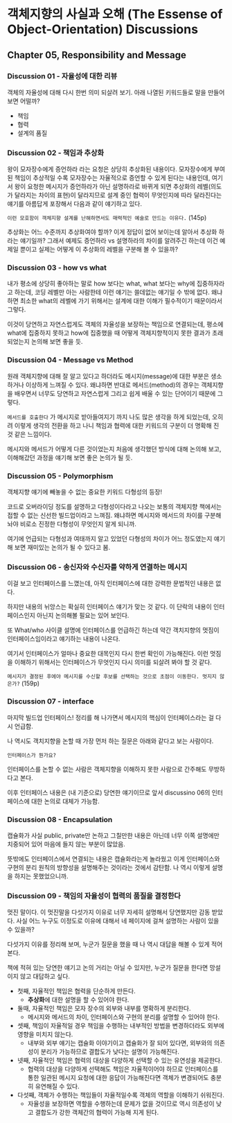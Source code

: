# 객체지향의 사실과 오해 (The Essense of Object-Orientation) Discussions

## Chapter 05, Responsibility and Message

### Discussion 01 - 자율성에 대한 리뷰

객체의 자율성에 대해 다시 한번 의미 되살려 보기.
아래 나열된 키워드들로 말을 만들어보면 어떨까?

- 책임
- 협력
- 설계의 품질

### Discussion 02 - 책임과 추상화

왕이 모자장수에게 증언하라 라는 요청은 상당히 추상화된 내용이다. 모자장수에게 부여된 책임이 추상적일 수록 모자장수는 자율적으로 증언할 수 있게 된다는 내용인데, 여기서 왕이 요청한 메시지가 증언하라가 아닌 설명하라로 바뀌게 되면 추상화의 레벨(의도가 달라지는 차이의 표현)이 달라지므로 설계 중인 협력이 무엇인지에 따라 달라진다는 얘기를 아름답게 포장해서 다음과 같이 얘기하고 있다.

`이런 모호함이 객체지향 설계를 난해하면서도 매력적인 예술로 만드는 이유다.` (145p)

추상화는 어느 수준까지 추상화여야 할까? 이게 정답이 없어 보이는데 알아서 추상화 하라는 얘기일까? 그래서 예제도 증언하라 vs 설명하라의 차이를 알려주긴 하는데 이건 예제일 뿐이고 실제는 어떻게 이 추상화의 레벨을 구분해 볼 수 있을까?

### Discussion 03 - how vs what

내가 평소에 상당히 좋아하는 말로 how 보다는 what, what 보다는 why에 집중하자라고 하는데, 코딩 레벨만 아는 사람한테 이런 얘기는 쓸데없는 얘기일 수 밖에 없다.
왜냐하면 최소한 what의 레벨에 가기 위해서는 설계에 대한 이해가 필수적이기 때문이라서 그렇다.

이것이 당연하고 자연스럽게도 객체의 자율성을 보장하는 책임으로 연결되는데, 평소에 what에 집중하지 못하고 how에 집중했을 때 어떻게 객체지향적이지 못한 결과가 초래되었는지 논의해 보면 좋을 듯.

### Discussion 04 - Message vs Method

원래 객체지향에 대해 잘 알고 있다고 하더라도 메시지(message)에 대한 부분은 생소하거나 이상하게 느껴질 수 있다. 왜냐하면 반대로 메서드(method)의 경우는 객체지향을 배우면서 너무도 당연하고 자연스럽게 그리고 쉽게 배울 수 있는 단어이기 때문에 그렇다.

`메서드를 호출한다` 가 메시지로 받아들여지기 까지 나도 많은 생각을 하게 되었는데, 오히려 이렇게 생각의 전환을 하고 나니 책임과 협력에 대한 키워드의 구분이 더 명확해 진 것 같은 느낌이다.

메시지와 메서드가 어떻게 다른 것이었는지 처음에 생각했던 방식에 대해 논의해 보고, 이해해갔던 과정을 얘기해 보면 좋은 논의가 될 듯.

### Discussion 05 - Polymorphism

객체지향 얘기에 빼놓을 수 없는 중요한 키워드 다형성의 등장!

코드로 오버라이딩 정도를 설명하고 다형성이다라고 나오는 보통의 객체지향 책에서는 접할 수 없는 신선한 빌드업이라고 느껴짐. 왜냐하면 메시지와 메서드의 차이를 구분해놔야 비로소 진정한 다형성이 무엇인지 알게 되니까.

여기에 언급되는 다형성과 여태까지 알고 있었던 다형성의 차이가 어느 정도였는지 얘기해 보면 재미있는 논의가 될 수 있다고 봄.

### Discussion 06 - 송신자와 수신자를 약하게 연결하는 메시지

이걸 보고 인터페이스를 느꼈는데, 아직 인터페이스에 대한 강력한 문법적인 내용은 없다.

하지만 내용의 뉘앙스는 확실히 인터페이스 얘기가 맞는 것 같다. 이 단락의 내용이 인터페이스인지 아닌지 논의해볼 필요는 있어 보인다.

또 What/who 사이클 설명에 인터페이스를 언급하긴 하는데 약간 객치지향의 멋짐이 인터페이스임이라고 얘기하는 내용이 나온다.

여기서 인터페이스가 얼마나 중요한 대목인지 다시 한번 확인이 가능해진다. 이런 멋짐을 이해하기 위해서는 인터페이스가 무엇인지 다시 의미를 되살려 봐야 할 것 같다.

`메시지가 결정된 후에야 메시지를 수신할 후보를 선택하는 것으로 초점이 이동한다. 멋지지 않은가?` (159p)

### Discussion 07 - interface

마지막 빌드업 인터페이스! 정리를 해 나가면서 메시지의 핵심이 인터페이스라는 걸 다시 언급함.

나 역시도 객치지향을 논할 때 가장 먼저 하는 질문은 아래와 같다고 보는 사람이다.

`인터페이스가 뭔가요?`

인터페이스를 논할 수 없는 사람은 객체지향을 이해하지 못한 사람으로 간주해도 무방하다고 본다.

이후 인터페이스 내용은 (내 기준으로) 당연한 얘기이므로 앞서 discussino 06의 인터페이스에 대한 논의로 대체가 가능함.

### Discussion 08 - Encapsulation

캡슐화가 사실 public, private만 논하고 그칠만한 내용은 아닌데 너무 이쪽 설명에만 치중되어 있어 마음에 들지 않는 부분이 많았음.

뜻밖에도 인터페이스에서 연결되는 내용은 캡슐화라는게 놀라웠고 이게 인터페이스와 구현의 분리 원칙의 방향성을 설명해주는 것이라는 것에서 감탄함. 나 역시 이렇게 설명을 하지는 못했었으니까.

### Discussion 09 - 책임의 자율성이 협력의 품질을 결정한다

멋진 말이다. 이 멋진말을 다섯가지 이유로 너무 자세히 설명해서 당연했지만 감동 받았다. 사실 어느 누구도 이정도로 이유에 대해서 네 페이지에 걸쳐 설명하는 사람이 있을 수 있을까?

다섯가지 이유를 정리해 보며, 누군가 질문을 했을 때 나 역시 대답을 해볼 수 있게 적어본다.

책에 적혀 있는 당연한 얘기고 논의 거리는 아닐 수 있지만, 누군가 질문을 한다면 망설이지 않고 대답하고 싶다.

- 첫째, 자율적인 책임은 협력을 단순하게 만든다.
  - **추상화**에 대한 설명을 할 수 있어야 한다.
- 둘때, 자율적인 책임은 모자 장수의 외부와 내부를 명확하게 분리한다.
  - 메시지와 메서드의 차이, 인터페이스와 구현의 분리를 설명할 수 있어야 한다.
- 셋째, 책임이 자율적일 경우 책임을 수행하는 내부적인 방법을 변경하더라도 외부에 영향을 미치지 않는다.
  - 내부와 외부 얘기는 캡슐화 이야기이고 캡슐화가 잘 되어 있다면, 외부와의 의존성이 분리가 가능하므로 결합도가 낮다는 설명이 가능해진다.
- 넷째, 자율적인 책임은 협력의 대상을 다양하게 선택할 수 있는 유연성을 제공한다.
  - 협력의 대상을 다양하게 선택해도 책임은 자율적이어야 하므로 인터페이스를 통한 일관된 메시지 요청에 대한 응답이 가능해진다면 객체가 변경되어도 충분히 유연해질 수 있다.
- 다섯째, 객체가 수행하는 책임들이 자율적일수록 객체의 역할을 이해하기 쉬워진다.
  - 자율성을 보장하면 역할을 수행하는데 문제가 없을 것이므로 역시 의존성이 낮고 결합도가 강한 객체간의 협력이 가능해 지게 된다.
  